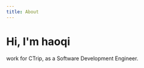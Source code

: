 ```yaml
---
title: About
---
```


<h1 class="beginning"> Hi, I'm haoqi</h1>

work for CTrip, as a Software Development Engineer.

<GetStarted/>

<style lang="stylus" scoped>
p
  font-size 20px

@media (max-width: $MQMobile)
  .beginning
    margin-top 0 !important
    text-align center
</style>
